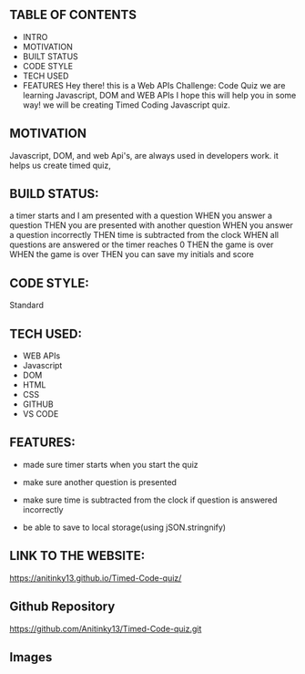 ## TABLE OF CONTENTS
* INTRO
* MOTIVATION
* BUILT STATUS
* CODE STYLE
* TECH USED
* FEATURES
Hey there! this is a Web APIs Challenge: Code Quiz
 we are learning Javascript, DOM and WEB APIs
I hope this will help you in some way! 
we will be creating Timed Coding Javascript quiz. 
## MOTIVATION
Javascript, DOM, and web Api's, are always used in developers work. it helps us create timed quiz, 
## BUILD STATUS:
a timer starts and I am presented with a question
WHEN you answer a question
THEN you are presented with another question
WHEN you answer a question incorrectly
THEN time is subtracted from the clock
WHEN all questions are answered or the timer reaches 0
THEN the game is over
WHEN the game is over
THEN you can save my initials and score
## CODE STYLE:
Standard

## TECH USED:
* WEB APIs
* Javascript
* DOM
* HTML
* CSS
* GITHUB
* VS CODE

## FEATURES:
* made sure timer starts when you start the quiz
* make sure another question is presented
* make sure time is subtracted from the clock if question is answered incorrectly

* be able to save to local storage(using jSON.stringnify)
## LINK TO THE WEBSITE:

https://anitinky13.github.io/Timed-Code-quiz/

## Github Repository
https://github.com/Anitinky13/Timed-Code-quiz.git

## Images


